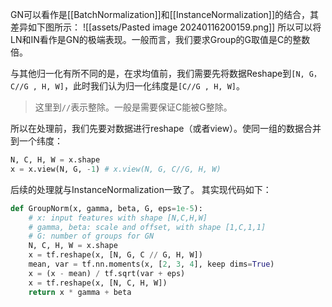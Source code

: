 GN可以看作是[[BatchNormalization]]和[[InstanceNormalization]]的结合，其差异如下图所示：
![[assets/Pasted image 20240116200159.png]]
所以可以将LN和IN看作是GN的极端表现。一般而言，我们要求Group的G取值是C的整数倍。

与其他归一化有所不同的是，在求均值前，我们需要先将数据Reshape到`[N, G，C//G , H, W]`，此时我们认为归一化纬度是`[C//G , H, W]`。

> 这里到`//`表示整除。一般是需要保证C能被G整除。

所以在处理前，我们先要对数据进行reshape（或者view）。使同一组的数据合并到一个纬度：
```python
N, C, H, W = x.shape
x = x.view(N, G, -1) # x.view(N, G, C//G, H, W)
```
后续的处理就与InstanceNormalization一致了。
其实现代码如下：
```python
def GroupNorm(x, gamma, beta, G, eps=1e-5):
    # x: input features with shape [N,C,H,W]
    # gamma, beta: scale and offset, with shape [1,C,1,1]
    # G: number of groups for GN
    N, C, H, W = x.shape
    x = tf.reshape(x, [N, G, C // G, H, W])
    mean, var = tf.nn.moments(x, [2, 3, 4], keep dims=True)
    x = (x - mean) / tf.sqrt(var + eps)
    x = tf.reshape(x, [N, C, H, W])
    return x * gamma + beta
```